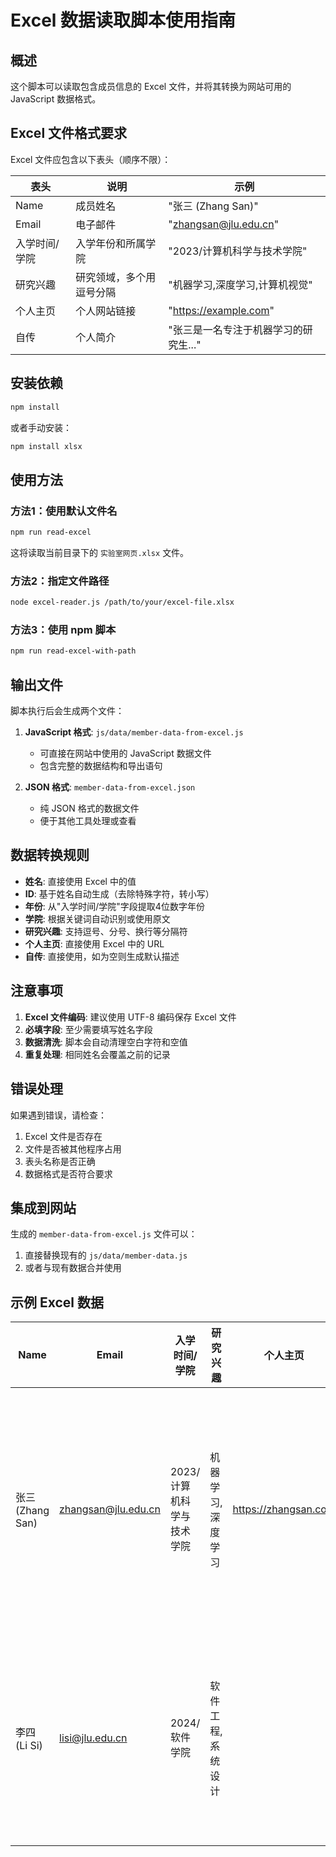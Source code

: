 # Excel 数据读取脚本使用指南

## 概述

这个脚本可以读取包含成员信息的 Excel 文件，并将其转换为网站可用的 JavaScript 数据格式。

## Excel 文件格式要求

Excel 文件应包含以下表头（顺序不限）：

| 表头 | 说明 | 示例 |
|------|------|------|
| Name | 成员姓名 | "张三 (Zhang San)" |
| Email | 电子邮件 | "zhangsan@jlu.edu.cn" |
| 入学时间/学院 | 入学年份和所属学院 | "2023/计算机科学与技术学院" |
| 研究兴趣 | 研究领域，多个用逗号分隔 | "机器学习,深度学习,计算机视觉" |
| 个人主页 | 个人网站链接 | "https://example.com" |
| 自传 | 个人简介 | "张三是一名专注于机器学习的研究生..." |

## 安装依赖

```bash
npm install
```

或者手动安装：

```bash
npm install xlsx
```

## 使用方法

### 方法1：使用默认文件名

```bash
npm run read-excel
```

这将读取当前目录下的 `实验室网页.xlsx` 文件。

### 方法2：指定文件路径

```bash
node excel-reader.js /path/to/your/excel-file.xlsx
```

### 方法3：使用 npm 脚本

```bash
npm run read-excel-with-path
```

## 输出文件

脚本执行后会生成两个文件：

1. **JavaScript 格式**: `js/data/member-data-from-excel.js`
   - 可直接在网站中使用的 JavaScript 数据文件
   - 包含完整的数据结构和导出语句

2. **JSON 格式**: `member-data-from-excel.json`
   - 纯 JSON 格式的数据文件
   - 便于其他工具处理或查看

## 数据转换规则

- **姓名**: 直接使用 Excel 中的值
- **ID**: 基于姓名自动生成（去除特殊字符，转小写）
- **年份**: 从"入学时间/学院"字段提取4位数字年份
- **学院**: 根据关键词自动识别或使用原文
- **研究兴趣**: 支持逗号、分号、换行等分隔符
- **个人主页**: 直接使用 Excel 中的 URL
- **自传**: 直接使用，如为空则生成默认描述

## 注意事项

1. **Excel 文件编码**: 建议使用 UTF-8 编码保存 Excel 文件
2. **必填字段**: 至少需要填写姓名字段
3. **数据清洗**: 脚本会自动清理空白字符和空值
4. **重复处理**: 相同姓名会覆盖之前的记录

## 错误处理

如果遇到错误，请检查：

1. Excel 文件是否存在
2. 文件是否被其他程序占用
3. 表头名称是否正确
4. 数据格式是否符合要求

## 集成到网站

生成的 `member-data-from-excel.js` 文件可以：

1. 直接替换现有的 `js/data/member-data.js`
2. 或者与现有数据合并使用

## 示例 Excel 数据

| Name | Email | 入学时间/学院 | 研究兴趣 | 个人主页 | 自传 |
|------|-------|---------------|----------|----------|------|
| 张三 (Zhang San) | zhangsan@jlu.edu.cn | 2023/计算机科学与技术学院 | 机器学习,深度学习 | https://zhangsan.com | 张三是一名专注于机器学习的研究生 |
| 李四 (Li Si) | lisi@jlu.edu.cn | 2024/软件学院 | 软件工程,系统设计 |  | 李四在软件工程方面有丰富经验 |
